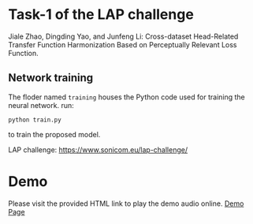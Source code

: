# Task-1 of the LAP challenge
Jiale Zhao, Dingding Yao, and Junfeng Li: Cross-dataset Head-Related Transfer Function Harmonization Based on Perceptually Relevant Loss Function.

## Network training
The floder named `training` houses the Python code used for training the neural network.
run:
```
python train.py
```
to train the proposed model.

LAP challenge:
https://www.sonicom.eu/lap-challenge/

# Demo
Please visit the provided HTML link to play the demo audio online.
[Demo Page](https://htmlpreview.github.io/?https://github.com/IOA3Daudio/LAP-Task-1/blob/main/demo/demo.html)

